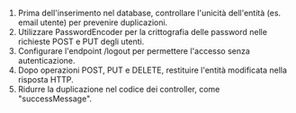 1. Prima dell'inserimento nel database, controllare l'unicità dell'entità (es. email utente) per prevenire duplicazioni.
2. Utilizzare PasswordEncoder per la crittografia delle password nelle richieste POST e PUT degli utenti.
3. Configurare l'endpoint /logout per permettere l'accesso senza autenticazione.
4. Dopo operazioni POST, PUT e DELETE, restituire l'entità modificata nella risposta HTTP.
5. Ridurre la duplicazione nel codice dei controller, come "successMessage".